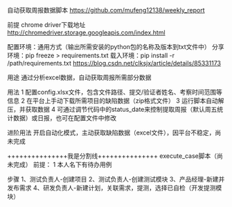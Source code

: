 自动获取周报数据脚本
https://github.com/mufeng12138/weekly_report

前提
chrome driver下载地址
http://chromedriver.storage.googleapis.com/index.html

配置环境：通用方式（输出所需安装的python包的名称及版本到txt文件中）
分享环境：pip freeze > requirements.txt
载入环境：pip install -r /path/requirements.txt
https://blog.csdn.net/clksjx/article/details/85331173

用途
通过分析excel数据，自动获取周报所需部分数据

用法
1 配置config.xlsx文件，包含文件路径、提交/验证者姓名、考察时间范围等信息
2 在平台上手动下载所需项目的缺陷数据（zip格式文件）
3 运行脚本自动解压，并获取数据
4 可通过调节代码中的status_date来控制提取周报（默认周五统计数据）或日报，也可在配置文件中修改

进阶用法
开启自动化模式，主动获取缺陷数据（excel文件），因平台不稳定，尚未完成

+++++++++++++++我是分割线+++++++++++++++
execute_case脚本（尚未完成）
前提：
1 本人名下有待办用例

步骤
1、测试负责人-创建项目
2、测试负责人-创建测试模块
3、产品经理-新建并发布需求
4、研发负责人-新建计划，关联需求，提测，选择已自检（开发提测模块）